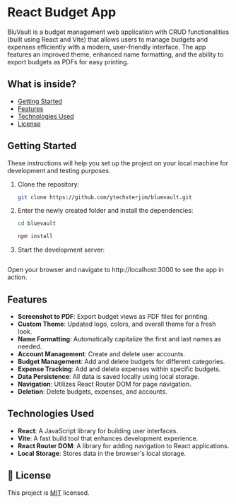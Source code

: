 # React Budget App

BluVault is a budget management web application with CRUD functionalities (built using React and Vite) that allows users to manage budgets and expenses efficiently with a modern, user-friendly interface. The app features an improved theme, enhanced name formatting, and the ability to export budgets as PDFs for easy printing.


## What is inside? 

- [Getting Started](#getting-started)
- [Features](#features)
- [Technologies Used](#technologies-used)
- [License](#license)

## Getting Started

These instructions will help you set up the project on your local machine for development and testing purposes.


1. Clone the repository:

   ```bash
   git clone https://github.com/ytechsterjim/bluevault.git
   ```

2. Enter the newly created folder and install the dependencies:


   ```bash
   cd bluevault
   ```
   ```bash
   npm install
   ```

3. Start the development server:
      ```bash npm run dev
      ```
Open your browser and navigate to http://localhost:3000 to see the app in action.


## Features

- **Screenshot to PDF**: Export budget views as PDF files for printing.
- **Custom Theme**: Updated logo, colors, and overall theme for a fresh look.
- **Name Formatting**: Automatically capitalize the first and last names as needed.
- **Account Management**: Create and delete user accounts.
- **Budget Management**: Add and delete budgets for different categories.
- **Expense Tracking**: Add and delete expenses within specific budgets.
- **Data Persistence**: All data is saved locally using local storage.
- **Navigation**: Utilizes React Router DOM for page navigation.
- **Deletion**: Delete budgets, expenses, and accounts.


## Technologies Used

- **React**: A JavaScript library for building user interfaces.
- **Vite**: A fast build tool that enhances development experience.
- **React Router DOM**: A library for adding navigation to React applications.
- **Local Storage**: Stores data in the browser's local storage.


## 📝 License <a name="license"></a>

This project is [MIT](LICENSE.md) licensed.


